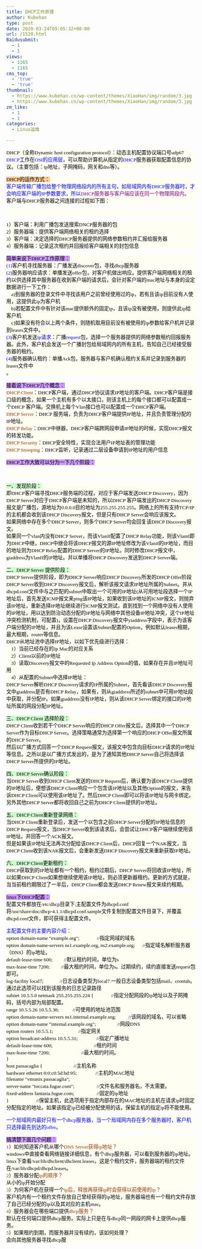 ```yaml
---
title: DHCP工作原理
author: Kubehan
type: post
date: 2020-03-24T05:05:32+08:00
url: /1520.html
Baidusubmit:
  - 1
  - 1
views:
  - 1165
  - 1165
cms_top:
  - 'true'
  - 'true'
thumbnail:
  - https://www.kubehan.cn/wp-content/themes/XiaoHan/img/random/3.jpg
  - https://www.kubehan.cn/wp-content/themes/XiaoHan/img/random/3.jpg
zm_like:
  - 1
  - 1
categories:
  - Linux运维

---
```

<p style="background: #fefef2">
  <span style="color:black; font-size:10pt"><span style="font-family:Verdana">DHCP</span><span style="font-family:宋体">（全称</span><span style="font-family:Verdana">Dynamic host configuration protocol</span><span style="font-family:宋体">）：动态主机配置协议端口号</span><span style="font-family:Verdana">udp67<br /><span style="color:blue; background-color:white">DHCP</span></span><span style="font-family:宋体; background-color:white">工作在</span><span style="color:blue"><span style="font-family:Verdana; background-color:white">OSI</span><span style="font-family:宋体"><span style="background-color:white">的应用层</span><span style="color:black">，可以帮助计算机从指定的</span></span><span style="font-family:Verdana">DHCP</span><span style="color:black"><span style="font-family:宋体">服务器获取配置信息的协议。（主要包括：</span><span style="font-family:Verdana">ip</span><span style="font-family:宋体">地址，子网掩码，网关和</span><span style="font-family:Verdana">dns</span><span style="font-family:宋体">等）。</span><span style="font-family:Verdana"><br /> </span></span></span></span>
</p>

<p style="background: #fefef2">
  <span style="color:black; font-size:10pt"><span style="font-family:Verdana; background-color:#ffcc99">DHCP</span><span style="font-family:宋体; background-color:#ffcc99">的运作方式：</span><span style="font-family:Verdana"><br /></span><span style="color:blue"><span style="font-family:宋体">客户端传输广播包给整个物理网络段内的所有主句，如局域网内有</span><span style="font-family:Verdana">DHCP</span><span style="font-family:宋体">服务器时，才会响应客户端的</span><span style="font-family:Verdana">IP</span><span style="font-family:宋体">参数要求，所以</span><span style="color:purple"><span style="font-family:Verdana">DHCP</span><span style="font-family:宋体">服务器与客户端应该在同一个物理网段内<span style="color:blue">。</span></span><span style="color:black"><span style="font-family:Verdana"><br /></span><span style="font-family:宋体">客户端与</span><span style="font-family:Verdana">DHCP</span><span style="font-family:宋体">服务器之间连接的过程如下图：</span><span style="font-family:Verdana"><br /> </span></span></span></span></span>
</p>

<p style="background: #fefef2">
  <img decoding="async" src="https://www.kubehan.cn/wp-content/uploads/2020/03/032420_0505_DHCP1.png" alt="" /><span style="color:black; font-family:Verdana; font-size:10pt"><br /> </span>
</p>

<p style="background: #fefef2">
  <span style="color:black; font-size:10pt"><span style="font-family:Verdana">1</span><span style="font-family:宋体">）客户端：利用广播包发送搜索</span><span style="font-family:Verdana">DNCP</span><span style="font-family:宋体">服务器的包</span><span style="font-family:Verdana"><br />2</span><span style="font-family:宋体">）服务器端：提供客户端网络相关的租约选择</span><span style="font-family:Verdana"><br />3</span><span style="font-family:宋体">）客户端：决定选择的</span><span style="font-family:Verdana">DHCP</span><span style="font-family:宋体">服务器提供的网络参数租约并汇报给服务器</span><span style="font-family:Verdana"><br />4</span><span style="font-family:宋体">）服务器端：记录这次租约并回报给客户端相关的封包信息</span><span style="font-family:Verdana"><br /> </span></span>
</p>

<p style="background: #fefef2">
  <span style="color:black; font-size:10pt"><span style="font-family:宋体; background-color:#cc99ff">简单来说下</span><span style="font-family:Verdana; background-color:#cc99ff">DHCP</span><span style="font-family:宋体; background-color:#cc99ff">工作原理：</span><span style="font-family:Verdana"><br /><span style="color:blue">(1)</span></span><span style="font-family:宋体">客户机寻找服务器：广播发送</span><span style="font-family:Verdana">discover</span><span style="font-family:宋体">包，寻找</span><span style="font-family:Verdana">dhcp</span><span style="font-family:宋体">服务器</span><span style="font-family:Verdana"><br /><span style="color:blue">(2)</span></span><span style="font-family:宋体">服务器响应请求：单播发送</span><span style="font-family:Verdana">offer</span><span style="font-family:宋体">包，对客户机做出响应。提供客户端网络相关的租约以供选择其中服务器在收到客户端的请求后，会针对客户端的</span><span style="font-family:Verdana">mac</span><span style="font-family:宋体">地址与本身的设定数据进行一下工作：</span><span style="font-family:Verdana"><br />&nbsp; &nbsp; a)</span><span style="font-family:宋体">到服务器的登录文件中寻找该用户之前曾经使用过的</span><span style="font-family:Verdana">ip</span><span style="font-family:宋体">，若有且该</span><span style="font-family:Verdana">ip</span><span style="font-family:宋体">目前没有人使用，这提供此</span><span style="font-family:Verdana">ip</span><span style="font-family:宋体">为客户机</span><span style="font-family:Verdana"><br />&nbsp; &nbsp; b)</span><span style="font-family:宋体">若配置文件中有针对该</span><span style="font-family:Verdana">mac</span><span style="font-family:宋体">提供额外的固定</span><span style="font-family:Verdana">ip</span><span style="font-family:宋体">，且该</span><span style="font-family:Verdana">ip</span><span style="font-family:宋体">没有被使用，则提供此</span><span style="font-family:Verdana">ip</span><span style="font-family:宋体">给客户机</span><span style="font-family:Verdana"><br />&nbsp; &nbsp; c)</span><span style="font-family:宋体">如果没有符合以上两个条件，则随机取用目前没有被使用的</span><span style="font-family:Verdana">ip</span><span style="font-family:宋体">参数给客户机并记录到</span><span style="font-family:Verdana">leases</span><span style="font-family:宋体">文件中。</span><span style="font-family:Verdana"><br /><span style="color:blue">(3)</span></span><span style="font-family:宋体">客户机发送</span><span style="color:blue"><span style="font-family:Verdana">ip</span><span style="font-family:宋体">请求<span style="color:black">：广播</span></span><span style="font-family:Verdana">request</span><span style="color:black"><span style="font-family:宋体">包，选择一个服务器提供的网络参数租约回报服务器。此外，客户机会发送一个广播封包给局域网内的所有主机，告知自己已经接受服务器的租约。</span><span style="font-family:Verdana"><br /><span style="color:blue">(4)</span></span><span style="font-family:宋体">服务器确认租约：单播</span><span style="font-family:Verdana">Ack</span><span style="font-family:宋体">包，服务器与客户机确认租约关系并记录到服务器的</span><span style="font-family:Verdana">leases</span><span style="font-family:宋体">文件中</span><span style="font-family:Verdana"><br /> </span><span style="font-family:宋体">。</span><span style="font-family:Verdana"><br /> </span></span></span></span>
</p>

<p style="background: #fefef2">
  <span style="color:black; font-size:10pt"><span style="font-family:宋体; background-color:#cc99ff">接着说下</span><span style="font-family:Verdana; background-color:#cc99ff">DHCP</span><span style="font-family:宋体; background-color:#cc99ff">几个概念：</span><span style="font-family:Verdana"><br /><span style="color:#993300">DHCP Client</span></span><span style="color:black"><span style="font-family:宋体">：</span><span style="font-family:Verdana">DHCP</span><span style="font-family:宋体">客户端，通过</span><span style="font-family:Verdana">DHCP</span><span style="font-family:宋体">协议请求</span><span style="font-family:Verdana">IP</span><span style="font-family:宋体">地址的客户端。</span><span style="font-family:Verdana">DHCP</span><span style="font-family:宋体">客户端是接口级的概念，如果一个主机有多个以太接口，则该主机上的每个接口都可以配置成一个</span><span style="font-family:Verdana">DHCP </span><span style="font-family:宋体">客户端。交换机上每个</span><span style="font-family:Verdana">Vlan</span><span style="font-family:宋体">接口也可以配置成一个</span><span style="font-family:Verdana">DHCP</span><span style="font-family:宋体">客户端。</span><span style="font-family:Verdana"><br /><span style="color:#993300">DHCP Server</span></span><span style="color:black"><span style="font-family:宋体">：</span><span style="font-family:Verdana">DHCP </span><span style="font-family:宋体">服务端，负责为</span><span style="font-family:Verdana">DHCP</span><span style="font-family:宋体">客户端提供</span><span style="font-family:Verdana">IP</span><span style="font-family:宋体">地址，并且负责管理分配的</span><span style="font-family:Verdana">IP</span><span style="font-family:宋体">地址。</span><span style="font-family:Verdana"><br /><span style="color:#993300">DHCP Relay</span></span><span style="color:black"><span style="font-family:宋体">：</span><span style="font-family:Verdana">DHCP</span><span style="font-family:宋体">中继器，</span><span style="font-family:Verdana">DHCP</span><span style="font-family:宋体">客户端跨网段申请</span><span style="font-family:Verdana">IP</span><span style="font-family:宋体">地址的时候，实现</span><span style="font-family:Verdana">DHCP</span><span style="font-family:宋体">报文的转发功能。</span><span style="font-family:Verdana"><br /><span style="color:#993300">DHCP Security</span></span><span style="color:black"><span style="font-family:宋体">：</span><span style="font-family:Verdana">DHCP</span><span style="font-family:宋体">安全特性，实现合法用户</span><span style="font-family:Verdana">IP</span><span style="font-family:宋体">地址表的管理功能</span><span style="font-family:Verdana"><br /><span style="color:#993300">DHCP Snooping</span></span><span style="color:black"><span style="font-family:宋体">：</span><span style="font-family:Verdana">DHCP</span><span style="font-family:宋体">监听，记录通过二层设备申请到</span><span style="font-family:Verdana">IP</span><span style="font-family:宋体">地址的用户信息</span><span style="font-family:Verdana">&nbsp;</span></span></span></span></span></span></span>
</p>

<p style="background: #fefef2">
  <span style="color:black; font-size:10pt"><span style="font-family:Verdana; background-color:#cc99ff">DHCP</span><span style="font-family:宋体; background-color:#cc99ff">工作大致可以分为一下几个阶段：</span><span style="font-family:Verdana"><br /> </span></span>
</p>

<p style="background: #fefef2">
  <img decoding="async" src="https://www.kubehan.cn/wp-content/uploads/2020/03/032420_0505_DHCP2.png" alt="" /><span style="color:black; font-family:Verdana; font-size:10pt"><br /> </span>
</p>

<p style="background: #fefef2">
  <span style="color:black; font-size:10pt"><span style="font-family:宋体; background-color:#ccffcc">一、发现阶段：</span><span style="font-family:Verdana"><br /></span><span style="font-family:宋体">即</span><span style="font-family:Verdana">DHCP</span><span style="font-family:宋体">客户端寻找</span><span style="font-family:Verdana">DHCP</span><span style="font-family:宋体">服务端的过程，对应于客户端发送</span><span style="font-family:Verdana">DHCP Discovery</span><span style="font-family:宋体">，因为</span><span style="font-family:Verdana">DHCP Server</span><span style="font-family:宋体">对应于</span><span style="font-family:Verdana">DHCP</span><span style="font-family:宋体">客户端是未知的，所以</span><span style="font-family:Verdana">DHCP </span><span style="font-family:宋体">客户端发出的</span><span style="font-family:Verdana">DHCP Discovery</span><span style="font-family:宋体">报文是广播包，源地址为</span><span style="font-family:Verdana">0.0.0.0</span><span style="font-family:宋体">目的地址为</span><span style="font-family:Verdana">255.255.255.255</span><span style="font-family:宋体">。网络上的所有支持</span><span style="font-family:Verdana">TCP/IP</span><span style="font-family:宋体">的主机都会收到该</span><span style="font-family:Verdana">DHCP Discovery</span><span style="font-family:宋体">报文，但是只有</span><span style="font-family:Verdana">DHCP Server</span><span style="font-family:宋体">会响应该报文。</span><span style="font-family:Verdana"><br /></span><span style="font-family:宋体">如果网络中存在多个</span><span style="font-family:Verdana">DHCP Server</span><span style="font-family:宋体">，则多个</span><span style="font-family:Verdana">DHCP Server</span><span style="font-family:宋体">均会回复该</span><span style="font-family:Verdana">DHCP Discovery</span><span style="font-family:宋体">报文。</span><span style="font-family:Verdana"><br /></span><span style="font-family:宋体">如果同一个</span><span style="font-family:Verdana">vlan</span><span style="font-family:宋体">内没有</span><span style="font-family:Verdana">DHCP Server</span><span style="font-family:宋体">，而该</span><span style="font-family:Verdana">VlanIf</span><span style="font-family:宋体">配置了</span><span style="font-family:Verdana">DHCP Relay</span><span style="font-family:宋体">功能，则该</span><span style="font-family:Verdana">Vlanif</span><span style="font-family:宋体">即为</span><span style="font-family:Verdana">DHCP</span><span style="font-family:宋体">中继，</span><span style="font-family:Verdana">DHCP</span><span style="font-family:宋体">中继会将该</span><span style="font-family:Verdana">DHCP</span><span style="font-family:宋体">报文的源</span><span style="font-family:Verdana">IP</span><span style="font-family:宋体">地址修改为该</span><span style="font-family:Verdana">Vlanif</span><span style="font-family:宋体">的</span><span style="font-family:Verdana">IP</span><span style="font-family:宋体">地址，而目的地址则为</span><span style="font-family:Verdana">DHCP Relay</span><span style="font-family:宋体">配置的</span><span style="font-family:Verdana">DHCP Server</span><span style="font-family:宋体">的</span><span style="font-family:Verdana">IP</span><span style="font-family:宋体">地址。同时修改</span><span style="font-family:Verdana">DHCP</span><span style="font-family:宋体">报文中，</span><span style="font-family:Verdana">giaddress</span><span style="font-family:宋体">为</span><span style="font-family:Verdana">VlanIf</span><span style="font-family:宋体">的</span><span style="font-family:Verdana">IP</span><span style="font-family:宋体">地址。并以单播将</span><span style="font-family:Verdana">DHCP Discovery</span><span style="font-family:宋体">发送到</span><span style="font-family:Verdana">DHCP Server</span><span style="font-family:宋体">端。</span><span style="font-family:Verdana"><br /> </span></span>
</p>

<p style="background: #fefef2">
  <span style="color:black; font-size:10pt"><span style="font-family:宋体; background-color:#ccffcc">二、</span><span style="font-family:Verdana; background-color:#ccffcc">DHCP Server </span><span style="font-family:宋体; background-color:#ccffcc">提供阶段：</span><span style="font-family:Verdana"><br />DHCP Server</span><span style="font-family:宋体">提供阶段，即为</span><span style="font-family:Verdana">DHCP Server</span><span style="font-family:宋体">响应</span><span style="font-family:Verdana">DHCP Discovery</span><span style="font-family:宋体">所发的</span><span style="font-family:Verdana">DHCP Offer</span><span style="font-family:宋体">阶段</span><span style="font-family:Verdana"><br />DHCP Server</span><span style="font-family:宋体">收到</span><span style="font-family:Verdana">DHCP Discovery</span><span style="font-family:宋体">报文后，解析该报文请求</span><span style="font-family:Verdana">IP</span><span style="font-family:宋体">地址所属的</span><span style="font-family:Verdana">Subnet</span><span style="font-family:宋体">。并从</span><span style="font-family:Verdana">dhcpd.conf</span><span style="font-family:宋体">文件中与之匹配的</span><span style="font-family:Verdana">subnet</span><span style="font-family:宋体">中取出一个可用的</span><span style="font-family:Verdana">IP</span><span style="font-family:宋体">地址</span><span style="font-family:Verdana">(</span><span style="font-family:宋体">从可用地址段选择一个</span><span style="font-family:Verdana">IP</span><span style="font-family:宋体">地址后，首先发送</span><span style="font-family:Verdana">ICMP</span><span style="font-family:宋体">报文来</span><span style="font-family:Verdana">ping</span><span style="font-family:宋体">该</span><span style="font-family:Verdana">IP</span><span style="font-family:宋体">地址，如果收到该</span><span style="font-family:Verdana">IP</span><span style="font-family:宋体">地址的</span><span style="font-family:Verdana">ICMP</span><span style="font-family:宋体">报文，则抛弃该</span><span style="font-family:Verdana">IP</span><span style="font-family:宋体">地址，重新选择</span><span style="font-family:Verdana">IP</span><span style="font-family:宋体">地址继续进行</span><span style="font-family:Verdana">ICMP</span><span style="font-family:宋体">报文测试，直到找到一个网络中没有人使用的</span><span style="font-family:Verdana">IP</span><span style="font-family:宋体">地址，用以达到防治动态分配的</span><span style="font-family:Verdana">IP</span><span style="font-family:宋体">地址与网络中其他设备</span><span style="font-family:Verdana">IP</span><span style="font-family:宋体">地址冲突，这个</span><span style="font-family:Verdana">IP</span><span style="font-family:宋体">地址冲突检测机制，可配置</span><span style="font-family:Verdana">)</span><span style="font-family:宋体">，设置在</span><span style="font-family:Verdana">DHCP Discovery</span><span style="font-family:宋体">报文中</span><span style="font-family:Verdana">yiaddress</span><span style="font-family:宋体">字段中，表示为该客户端分配的</span><span style="font-family:Verdana">IP</span><span style="font-family:宋体">地址，并且为该</span><span style="font-family:Verdana">Lease</span><span style="font-family:宋体">设置该</span><span style="font-family:Verdana">Subnet</span><span style="font-family:宋体">配置的</span><span style="font-family:Verdana">Option</span><span style="font-family:宋体">，例如默认</span><span style="font-family:Verdana">leases</span><span style="font-family:宋体">租期，最大租期，</span><span style="font-family:Verdana">router</span><span style="font-family:宋体">等信息。</span><span style="font-family:Verdana"><br />DHCP</span><span style="font-family:宋体">从地址池中选择</span><span style="font-family:Verdana">IP</span><span style="font-family:宋体">地址，以如下优先级进行选择：</span><span style="font-family:Verdana"><br />&nbsp; &nbsp; 1</span><span style="font-family:宋体">）当前已经存在的</span><span style="font-family:Verdana">Ip Mac</span><span style="font-family:宋体">的对应关系</span><span style="font-family:Verdana"><br />&nbsp; &nbsp; 2</span><span style="font-family:宋体">）</span><span style="font-family:Verdana">Client</span><span style="font-family:宋体">以前的</span><span style="font-family:Verdana">IP</span><span style="font-family:宋体">地址</span><span style="font-family:Verdana"><br />&nbsp; &nbsp; 3</span><span style="font-family:宋体">）读取</span><span style="font-family:Verdana">Discovery</span><span style="font-family:宋体">报文中的</span><span style="font-family:Verdana">Requested Ip Address Option</span><span style="font-family:宋体">的值，如果存在并且</span><span style="font-family:Verdana">IP</span><span style="font-family:宋体">地址可用</span><span style="font-family:Verdana"><br />&nbsp; &nbsp; 4</span><span style="font-family:宋体">）从配置的</span><span style="font-family:Verdana">Subnet</span><span style="font-family:宋体">中选择</span><span style="font-family:Verdana">IP</span><span style="font-family:宋体">地址：</span><span style="font-family:Verdana"><br />DHCP Server</span><span style="font-family:宋体">解析</span><span style="font-family:Verdana">DHCP Discovery</span><span style="font-family:宋体">请求的</span><span style="font-family:Verdana">IP</span><span style="font-family:宋体">所属的</span><span style="font-family:Verdana">Subnet</span><span style="font-family:宋体">，首先看该</span><span style="font-family:Verdana">DHCP Discovery</span><span style="font-family:宋体">报文中</span><span style="font-family:Verdana">giaddress</span><span style="font-family:宋体">是否有</span><span style="font-family:Verdana">DHCP Relay</span><span style="font-family:宋体">，如果有，则从</span><span style="font-family:Verdana">giaddress</span><span style="font-family:宋体">所述的</span><span style="font-family:Verdana">subnet</span><span style="font-family:宋体">中可用</span><span style="font-family:Verdana">IP</span><span style="font-family:宋体">地址段中获取，并分配</span><span style="font-family:Verdana">IP</span><span style="font-family:宋体">。如果</span><span style="font-family:Verdana">giaddress</span><span style="font-family:宋体">没有</span><span style="font-family:Verdana">IP</span><span style="font-family:宋体">地址，则从该</span><span style="font-family:Verdana">DHCP Server</span><span style="font-family:宋体">绑定的接口的</span><span style="font-family:Verdana">IP</span><span style="font-family:宋体">地址所属的网段分配</span><span style="font-family:Verdana">IP</span><span style="font-family:宋体">地址。</span><span style="font-family:Verdana"><br /> </span></span>
</p>

<p style="background: #fefef2">
  <span style="color:black; font-size:10pt"><span style="font-family:宋体; background-color:#ccffcc">三、</span><span style="font-family:Verdana; background-color:#ccffcc">DHCP Client </span><span style="font-family:宋体; background-color:#ccffcc">选择阶段：</span><span style="font-family:Verdana"><br />DHCP Client</span><span style="font-family:宋体">收到若干个</span><span style="font-family:Verdana">DHCP Server</span><span style="font-family:宋体">响应的</span><span style="font-family:Verdana">DHCP Offer</span><span style="font-family:宋体">报文后，选择其中一个</span><span style="font-family:Verdana">DHCP Server</span><span style="font-family:宋体">作为目标</span><span style="font-family:Verdana">DHCP Server</span><span style="font-family:宋体">。选择策略通常为选择第一个响应的</span><span style="font-family:Verdana">DHCP Offer</span><span style="font-family:宋体">报文所属的</span><span style="font-family:Verdana">DHCP Server</span><span style="font-family:宋体">。</span><span style="font-family:Verdana"><br /></span><span style="font-family:宋体">然后以广播方式回答一个</span><span style="font-family:Verdana">DHCP Request</span><span style="font-family:宋体">报文，该报文中包含向目标</span><span style="font-family:Verdana">DHCP</span><span style="font-family:宋体">请求的</span><span style="font-family:Verdana">IP</span><span style="font-family:宋体">地址等信息。之所以是以广播方式发出的，是为了通知其他</span><span style="font-family:Verdana">DHCP Server</span><span style="font-family:宋体">自己将选择该</span><span style="font-family:Verdana">DHCP Server</span><span style="font-family:宋体">所提供的</span><span style="font-family:Verdana">IP</span><span style="font-family:宋体">地址。</span><span style="font-family:Verdana"><br /> </span></span>
</p>

<p style="background: #fefef2">
  <span style="color:black; font-size:10pt"><span style="font-family:宋体; background-color:#ccffcc">四、</span><span style="font-family:Verdana; background-color:#ccffcc">DHCP Server</span><span style="font-family:宋体; background-color:#ccffcc">确认阶段：</span><span style="font-family:Verdana"><br /></span><span style="font-family:宋体">当</span><span style="font-family:Verdana">DHCP Server</span><span style="font-family:宋体">收到</span><span style="font-family:Verdana">DHCP Client</span><span style="font-family:宋体">发送的</span><span style="font-family:Verdana">DHCP Request</span><span style="font-family:宋体">后，确认要为该</span><span style="font-family:Verdana">DHCP Client</span><span style="font-family:宋体">提供的</span><span style="font-family:Verdana">IP</span><span style="font-family:宋体">地址后，便想该</span><span style="font-family:Verdana">DHCP Client</span><span style="font-family:宋体">响应一个包含该</span><span style="font-family:Verdana">IP</span><span style="font-family:宋体">地址以及其他</span><span style="font-family:Verdana">Option</span><span style="font-family:宋体">的报文，来告诉</span><span style="font-family:Verdana">DHCP Client</span><span style="font-family:宋体">可以使用该</span><span style="font-family:Verdana">IP</span><span style="font-family:宋体">地址了。然后</span><span style="font-family:Verdana">DHCP Client</span><span style="font-family:宋体">即可以将该</span><span style="font-family:Verdana">IP</span><span style="font-family:宋体">地址与网卡绑定。另外其他</span><span style="font-family:Verdana">DHCP Server</span><span style="font-family:宋体">都将收回自己之前为</span><span style="font-family:Verdana">DHCP Client</span><span style="font-family:宋体">提供的</span><span style="font-family:Verdana">IP</span><span style="font-family:宋体">地址。</span><span style="font-family:Verdana"><br /> </span></span>
</p>

<p style="background: #fefef2">
  <span style="color:black; font-size:10pt"><span style="font-family:宋体; background-color:#ccffcc">五、</span><span style="font-family:Verdana; background-color:#ccffcc">DHCP Client</span><span style="font-family:宋体; background-color:#ccffcc">重新登录网络：</span><span style="font-family:Verdana"><br /></span><span style="font-family:宋体">当</span><span style="font-family:Verdana">DHCP Client</span><span style="font-family:宋体">重新登录后，发送一个以包含之前</span><span style="font-family:Verdana">DHCP Server</span><span style="font-family:宋体">分配的</span><span style="font-family:Verdana">IP</span><span style="font-family:宋体">地址信息的</span><span style="font-family:Verdana">DHCP Request</span><span style="font-family:宋体">报文，当</span><span style="font-family:Verdana">DHCP Server</span><span style="font-family:宋体">收到该请求后，会尝试让</span><span style="font-family:Verdana">DHCP</span><span style="font-family:宋体">客户端继续使用该</span><span style="font-family:Verdana">IP</span><span style="font-family:宋体">地址。并回答一个</span><span style="font-family:Verdana">ACK</span><span style="font-family:宋体">报文。</span><span style="font-family:Verdana"><br /></span><span style="font-family:宋体">但是如果该</span><span style="font-family:Verdana">IP</span><span style="font-family:宋体">地址无法再次分配给该</span><span style="font-family:Verdana">DHCP Client</span><span style="font-family:宋体">后，</span><span style="font-family:Verdana">DHCP</span><span style="font-family:宋体">回复一个</span><span style="font-family:Verdana">NAK</span><span style="font-family:宋体">报文，当</span><span style="font-family:Verdana">DHCP Client</span><span style="font-family:宋体">收到该</span><span style="font-family:Verdana">NAK</span><span style="font-family:宋体">报文后，会重新发送</span><span style="font-family:Verdana">DHCP Discovery</span><span style="font-family:宋体">报文来重新获取</span><span style="font-family:Verdana">IP</span><span style="font-family:宋体">地址。</span><span style="font-family:Verdana"><br /> </span></span>
</p>

<p style="background: #fefef2">
  <span style="color:black; font-size:10pt"><span style="font-family:宋体; background-color:#ccffcc">六、</span><span style="font-family:Verdana; background-color:#ccffcc">DHCP Client</span><span style="font-family:宋体; background-color:#ccffcc">更新租约：</span><span style="font-family:Verdana"><br />DHCP</span><span style="font-family:宋体">获取到的</span><span style="font-family:Verdana">IP</span><span style="font-family:宋体">地址都有一个租约，租约过期后，</span><span style="font-family:Verdana">DHCP Server</span><span style="font-family:宋体">将回收该</span><span style="font-family:Verdana">IP</span><span style="font-family:宋体">地址，所以如果</span><span style="font-family:Verdana">DHCP Client</span><span style="font-family:宋体">如果想继续使用该</span><span style="font-family:Verdana">IP</span><span style="font-family:宋体">地址，则必须更新器租约。更新的方式就是，当当前租约期限过了一半后，</span><span style="font-family:Verdana">DHCP Client</span><span style="font-family:宋体">都会发送</span><span style="font-family:Verdana">DHCP Renew</span><span style="font-family:宋体">报文来续约租期。</span><span style="font-family:Verdana"><br /> </span></span>
</p>

<p style="background: #fefef2">
  <span style="color:black; font-size:10pt"><span style="font-family:Verdana; background-color:#cc99ff">linux</span><span style="font-family:宋体; background-color:#cc99ff">下</span><span style="font-family:Verdana; background-color:#cc99ff">DHCP</span><span style="font-family:宋体; background-color:#cc99ff">配置：</span><span style="font-family:Verdana">&nbsp;<br /></span><span style="font-family:宋体">配置文件都放在</span><span style="font-family:Verdana">/etc/dhcp</span><span style="font-family:宋体">目录下</span><span style="font-family:Verdana">;</span><span style="font-family:宋体">主配置文件为</span><span style="font-family:Verdana">dhcpd.conf<br /></span><span style="font-family:宋体">将</span><span style="font-family:Verdana">/usr/share/doc/dhcp-4.1.1/dhcpd.conf.sample</span><span style="font-family:宋体">文件复制到配置文件目录下，并覆盖</span><span style="font-family:Verdana">dhcpd.conf</span><span style="font-family:宋体">文件，即可获得主配置文件。</span><span style="font-family:Verdana"><br /> </span></span>
</p>

<p style="background: #fefef2">
  <span style="color:blue; font-size:10pt"><span style="font-family:宋体">主配置文件的主要内容介绍：</span><span style="color:black"><span style="font-family:Verdana"><br />option domain-name "example.org"; &nbsp; &nbsp; &nbsp; &nbsp; &nbsp; &nbsp; &nbsp;//</span><span style="font-family:宋体">指定网域的域名</span><span style="font-family:Verdana"><br />option domain-name-servers ns1.example.org, ns2.example.org; &nbsp; &nbsp; &nbsp;//</span><span style="font-family:宋体">指定域名解析服务器（</span><span style="font-family:Verdana">DNS</span><span style="font-family:宋体">）的</span><span style="font-family:Verdana">ip</span><span style="font-family:宋体">地址。</span><span style="font-family:Verdana"><br />default-lease-time 600; &nbsp; &nbsp; &nbsp; &nbsp; //</span><span style="font-family:宋体">默认租约时间，单位为</span><span style="font-family:Verdana">s<br />max-lease-time 7200; &nbsp; &nbsp; &nbsp; &nbsp; //</span><span style="font-family:宋体">最大租约时间，单位为</span><span style="font-family:Verdana">s</span><span style="font-family:宋体">。过期续约，续约直接发送</span><span style="font-family:Verdana">request</span><span style="font-family:宋体">包即可。</span><span style="font-family:Verdana"><br />log-facility local7; &nbsp; &nbsp; &nbsp; &nbsp; &nbsp; &nbsp; //</span><span style="font-family:宋体">日志设备类型为</span><span style="font-family:Verdana">local7.</span><span style="font-family:宋体">一般日志设备类型包括</span><span style="font-family:Verdana">mail</span><span style="font-family:宋体">、</span><span style="font-family:Verdana">crontab</span><span style="font-family:宋体">。通过此选项可以找到该服务的日志记录路径</span><span style="font-family:Verdana"><br />subnet 10.5.5.0 netmask 255.255.255.224 { &nbsp; &nbsp; &nbsp; &nbsp; &nbsp; &nbsp; &nbsp;//</span><span style="font-family:宋体">指定分配网段的</span><span style="font-family:Verdana">ip</span><span style="font-family:宋体">地址以及子网掩码，括号内部为局部配置。</span><span style="font-family:Verdana"><br />range 10.5.5.26 10.5.5.30; &nbsp; &nbsp; &nbsp; &nbsp; &nbsp; //</span><span style="font-family:宋体">可使用的地址池范围</span><span style="font-family:Verdana"><br />option domain-name-servers ns1.internal.example.org; &nbsp; &nbsp; &nbsp; &nbsp; &nbsp;//</span><span style="font-family:宋体">该网段的域名，可以省略</span><span style="font-family:Verdana"><br />option domain-name "internal.example.org"; &nbsp; &nbsp; &nbsp; &nbsp; &nbsp; &nbsp; &nbsp; &nbsp; //</span><span style="font-family:宋体">网段</span><span style="font-family:Verdana">DNS<br />option routers 10.5.5.1; &nbsp; &nbsp; &nbsp; &nbsp; &nbsp; &nbsp; &nbsp; &nbsp; &nbsp; &nbsp;//</span><span style="font-family:宋体">指定网关</span><span style="font-family:Verdana"><br />option broadcast-address 10.5.5.31; &nbsp; &nbsp; &nbsp; &nbsp; &nbsp; &nbsp; &nbsp; //</span><span style="font-family:宋体">指定广播地址</span><span style="font-family:Verdana"><br />default-lease-time 600; &nbsp; &nbsp; &nbsp; &nbsp; &nbsp; &nbsp; &nbsp; &nbsp; &nbsp; &nbsp; &nbsp; &nbsp; &nbsp; &nbsp; &nbsp; &nbsp; //</span><span style="font-family:宋体">租约时间</span><span style="font-family:Verdana"><br />max-lease-time 7200; &nbsp; &nbsp; &nbsp; &nbsp; &nbsp; &nbsp; &nbsp; &nbsp; &nbsp; &nbsp; &nbsp; &nbsp; //</span><span style="font-family:宋体">最大租约时间。</span><span style="font-family:Verdana"><br />}<br />host passacaglia { &nbsp; &nbsp; &nbsp; &nbsp; &nbsp; &nbsp; &nbsp; &nbsp; &nbsp; &nbsp; &nbsp; &nbsp; //</span><span style="font-family:宋体">主机名称</span><span style="font-family:Verdana"><br />hardware ethernet 0:0:c0:5d:bd:95; &nbsp; &nbsp; &nbsp; &nbsp; &nbsp; &nbsp; &nbsp; //</span><span style="font-family:宋体">主机的</span><span style="font-family:Verdana">MAC</span><span style="font-family:宋体">地址</span><span style="font-family:Verdana"><br />filename "vmunix.passacaglia";<br />server-name "toccata.fugue.com"; &nbsp; &nbsp; &nbsp; &nbsp; &nbsp; &nbsp; &nbsp; &nbsp; &nbsp;//</span><span style="font-family:宋体">文件名和服务器名，不太需要。</span><span style="font-family:Verdana"><br />fixed-address fantasia.fugue.com; &nbsp; &nbsp; &nbsp; &nbsp; &nbsp; &nbsp; &nbsp; &nbsp; &nbsp;//</span><span style="font-family:宋体">固定的</span><span style="font-family:Verdana">ip</span><span style="font-family:宋体">地址</span><span style="font-family:Verdana"><br />} &nbsp; &nbsp; &nbsp; &nbsp; &nbsp; &nbsp; &nbsp; &nbsp; &nbsp; &nbsp; &nbsp;//</span><span style="font-family:宋体">保留主机，此选项用于指定内部存在的</span><span style="font-family:Verdana">MAC</span><span style="font-family:宋体">地址的主机在请求</span><span style="font-family:Verdana">ip</span><span style="font-family:宋体">时固定分配指定的地址。如果该指定</span><span style="font-family:Verdana">ip</span><span style="font-family:宋体">已经被分配使用的话，保留主机的指定</span><span style="font-family:Verdana">ip</span><span style="font-family:宋体">将不能使用。</span><span style="font-family:Verdana">&nbsp;</span></span></span>
</p>

<p style="background: #fefef2">
  <span style="color:blue; font-size:10pt"><span style="font-family:宋体">一个局域网内最好只有一个</span><span style="font-family:Verdana">dhcp</span><span style="font-family:宋体">服务器，当一个局域网内存在多个服务器时，客户机只选择最先到达的</span><span style="font-family:Verdana">offer</span><span style="font-family:宋体">。</span><span style="color:black; font-family:Verdana"><br /> </span></span>
</p>

<p style="background: #fefef2">
  <span style="color:black; font-size:10pt"><span style="font-family:宋体; background-color:#cc99ff">搞清楚下面几个问题：</span><span style="font-family:Verdana"><br /><span style="color:#993300">1</span></span><span style="font-family:宋体">）如何知道客户机从哪个</span><span style="color:#993300"><span style="font-family:Verdana">DNS Server</span><span style="font-family:宋体">获得</span><span style="font-family:Verdana">ip</span><span style="font-family:宋体">地址？</span><span style="color:black"><span style="font-family:Verdana"><br />windows</span><span style="font-family:宋体">中直接查看网络链接详细信息，有个</span><span style="font-family:Verdana">dhcp</span><span style="font-family:宋体">服务器，可以看到服务器的</span><span style="font-family:Verdana">ip</span><span style="font-family:宋体">地址。</span><span style="font-family:Verdana"><br />linux</span><span style="font-family:宋体">下查看</span><span style="font-family:Verdana">/var/lib/dhclient/dhclient.leases</span><span style="font-family:宋体">，这是个租约文件，服务器端的租约文件在</span><span style="font-family:Verdana">/var/lib/dhcpd/dhcpd.leases</span><span style="font-family:宋体">。</span><span style="font-family:Verdana"><br /><span style="color:#993300">2</span></span><span style="font-family:宋体">）服务器分配</span><span style="color:#993300"><span style="font-family:Verdana">ip</span><span style="font-family:宋体">的顺序？</span><span style="color:black"><span style="font-family:Verdana"><br /></span><span style="font-family:宋体">从小的</span><span style="font-family:Verdana">ip</span><span style="font-family:宋体">开始分配</span><span style="font-family:Verdana"><br /><span style="color:#993300">3</span></span><span style="font-family:宋体">）为何客户机在获得一个</span><span style="color:#993300"><span style="font-family:Verdana">ip</span><span style="font-family:宋体">后，释放再获得</span><span style="font-family:Verdana">ip</span><span style="font-family:宋体">时会获得以前使用的</span><span style="font-family:Verdana">ip</span><span style="font-family:宋体">？</span><span style="color:black"><span style="font-family:Verdana"><br /></span><span style="font-family:宋体">客户机内有一个租约文件存放自己曾经获得的</span><span style="font-family:Verdana">ip</span><span style="font-family:宋体">地址，服务器端也有一个租约文件存放了自己已经分配的</span><span style="font-family:Verdana">ip</span><span style="font-family:宋体">以及其对应的主机</span><span style="font-family:Verdana">mac</span><span style="font-family:宋体">。</span><span style="font-family:Verdana"><br /><span style="color:#993300">4</span></span><span style="font-family:宋体">）服务器会在哪些端口提供</span><span style="color:#993300"><span style="font-family:Verdana">dhcp</span><span style="font-family:宋体">服务？</span><span style="color:black"><span style="font-family:Verdana"><br /></span><span style="font-family:宋体">默认在任何端口提供</span><span style="font-family:Verdana">dhcp</span><span style="font-family:宋体">服务。实际上只是在与</span><span style="font-family:Verdana">dhcp</span><span style="font-family:宋体">同一网段的网卡上提供</span><span style="font-family:Verdana">dhcp</span><span style="font-family:宋体">服务。</span><span style="font-family:Verdana">&nbsp;<br /><span style="color:#993300">5</span></span><span style="font-family:宋体">）如果租约到期，而服务器并没有续约，该如何处理？</span><span style="font-family:Verdana">&nbsp;<br /></span><span style="font-family:宋体">会向其他服务器寻找</span><span style="font-family:Verdana">dhcp</span><span style="font-family:宋体">服</span><span style="font-family:Verdana"><br /> </span></span></span></span></span></span></span></span></span></span>
</p>